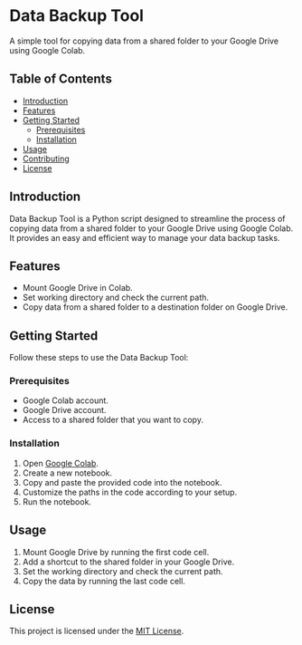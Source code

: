 # Data Backup Tool

A simple tool for copying data from a shared folder to your Google Drive using Google Colab.

## Table of Contents

- [Introduction](#introduction)
- [Features](#features)
- [Getting Started](#getting-started)
  - [Prerequisites](#prerequisites)
  - [Installation](#installation)
- [Usage](#usage)
- [Contributing](#contributing)
- [License](#license)

## Introduction

Data Backup Tool is a Python script designed to streamline the process of copying data from a shared folder to your Google Drive using Google Colab. It provides an easy and efficient way to manage your data backup tasks.

## Features

- Mount Google Drive in Colab.
- Set working directory and check the current path.
- Copy data from a shared folder to a destination folder on Google Drive.

## Getting Started

Follow these steps to use the Data Backup Tool:

### Prerequisites

- Google Colab account.
- Google Drive account.
- Access to a shared folder that you want to copy.

### Installation

1. Open [Google Colab](https://colab.research.google.com/).
2. Create a new notebook.
3. Copy and paste the provided code into the notebook.
4. Customize the paths in the code according to your setup.
5. Run the notebook.

## Usage

1. Mount Google Drive by running the first code cell.
2. Add a shortcut to the shared folder in your Google Drive.
3. Set the working directory and check the current path.
4. Copy the data by running the last code cell.


## License

This project is licensed under the [MIT License](LICENSE).
